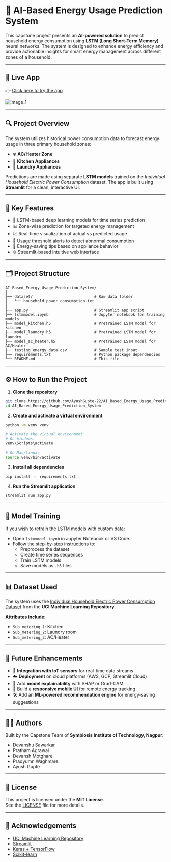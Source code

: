 
# 🔋 AI-Based Energy Usage Prediction System

This capstone project presents an **AI-powered solution** to predict household energy consumption using **LSTM (Long Short-Term Memory)** neural networks. The system is designed to enhance energy efficiency and provide actionable insights for smart energy management across different zones of a household.

---

## 🚀 Live App

👉 [Click here to try the app](https://aibasedenergyusagepredictionsystem-3mbb6x6fkkrkyzogcwowgd.streamlit.app/)  

![image_1](https://github.com/user-attachments/assets/2b24ca47-5cb9-45e5-b476-795e36d08d57)

---

## 🔍 Project Overview

The system utilizes historical power consumption data to forecast energy usage in three primary household zones:

- ❄️ **AC/Heater Zone**
- 🍳 **Kitchen Appliances**
- 🧺 **Laundry Appliances**

Predictions are made using separate **LSTM models** trained on the *Individual Household Electric Power Consumption* dataset. The app is built using **Streamlit** for a clean, interactive UI.

---

## 🧠 Key Features

- 🔮 LSTM-based deep learning models for time series prediction  
- 📊 Zone-wise prediction for targeted energy management  
- 📈 Real-time visualization of actual vs predicted usage  
- 🚨 Usage threshold alerts to detect abnormal consumption  
- 🌱 Energy-saving tips based on appliance behavior  
- 🌐 Streamlit-based intuitive web interface  

---

## 🗂️ Project Structure

```
AI_Based_Energy_Usage_Prediction_System/
│
├── dataset/                           # Raw data folder
│   └── household_power_consumption.txt
│
├── app.py                             # Streamlit app script
├── lstmmodel.ipynb                    # Jupyter notebook for training models
├── model_kitchen.h5                   # Pretrained LSTM model for kitchen
├── model_laundry.h5                   # Pretrained LSTM model for laundry
├── model_ac_heater.h5                 # Pretrained LSTM model for AC/Heater
├── testing_energy_data.csv            # Sample test input
├── requirements.txt                   # Python package dependencies
└── README.md                          # This file
```

---

## ⚙️ How to Run the Project

1. **Clone the repository**
```bash
git clone https://github.com/AyushGupte-22/AI_Based_Energy_Usage_Prediction_System.git
cd AI_Based_Energy_Usage_Prediction_System
```

2. **Create and activate a virtual environment**
```bash
python -m venv venv

# Activate the virtual environment
# On Windows:
venv\Scripts\activate

# On Mac/Linux:
source venv/bin/activate
```

3. **Install all dependencies**
```bash
pip install -r requirements.txt
```

4. **Run the Streamlit application**
```bash
streamlit run app.py
```

---

## 🧪 Model Training

If you wish to retrain the LSTM models with custom data:

- Open `lstmmodel.ipynb` in Jupyter Notebook or VS Code.
- Follow the step-by-step instructions to:
  - Preprocess the dataset
  - Create time series sequences
  - Train LSTM models
  - Save models as `.h5` files

---

## 📊 Dataset Used

The system uses the [Individual Household Electric Power Consumption Dataset](https://archive.ics.uci.edu/ml/datasets/individual+household+electric+power+consumption) from the **UCI Machine Learning Repository**.

**Attributes include**:
- `Sub_metering_1`: Kitchen
- `Sub_metering_2`: Laundry room
- `Sub_metering_3`: AC/Heater

---

## 🚀 Future Enhancements

- 🔄 **Integration with IoT sensors** for real-time data streams  
- ☁️ **Deployment** on cloud platforms (AWS, GCP, Streamlit Cloud)  
- 🧠 Add **model explainability** with SHAP or Grad-CAM  
- 📱 Build a **responsive mobile UI** for remote energy tracking  
- 🛠️ Add an **ML-powered recommendation engine** for energy-saving suggestions  

---

## 👨‍💻 Authors

Built by the Capstone Team of **Symbiosis Institute of Technology, Nagpur**:

- Devanshu Sawarkar  
- Pratham Agrawal  
- Devansh Motghare  
- Pradyumn Waghmare  
- Ayush Gupte  

---

## 📄 License

This project is licensed under the **MIT License**.  
See the [LICENSE](LICENSE) file for more details.

---

## 🙏 Acknowledgements

- [UCI Machine Learning Repository](https://archive.ics.uci.edu/)
- [Streamlit](https://streamlit.io/)
- [Keras + TensorFlow](https://keras.io/)
- [Scikit-learn](https://scikit-learn.org/)
